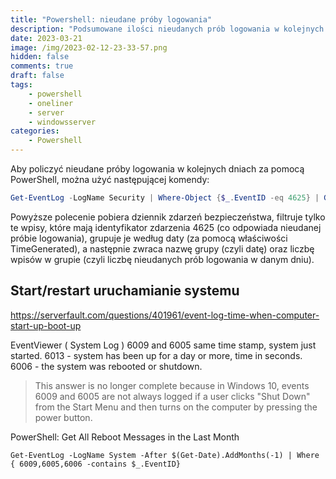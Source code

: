 ```yaml
---
title: "Powershell: nieudane próby logowania"
description: "Podsumowane ilości nieudanych prób logowania w kolejnych dniach"
date: 2023-03-21
image: /img/2023-02-12-23-33-57.png
hidden: false
comments: true
draft: false
tags:
    - powershell
    - oneliner
    - server
    - windowsserver
categories:
    - Powershell
---
```


Aby policzyć nieudane próby logowania w kolejnych dniach za pomocą PowerShell, można użyć następującej komendy:

```powershell
Get-EventLog -LogName Security | Where-Object {$_.EventID -eq 4625} | Group-Object -Property {$_.TimeGenerated.ToShortDateString()} | Select-Object Name, Count
```

Powyższe polecenie pobiera dziennik zdarzeń bezpieczeństwa, filtruje tylko te wpisy, które mają identyfikator zdarzenia 4625 (co odpowiada nieudanej próbie logowania), grupuje je według daty (za pomocą właściwości TimeGenerated), a następnie zwraca nazwę grupy (czyli datę) oraz liczbę wpisów w grupie (czyli liczbę nieudanych prób logowania w danym dniu).

## Start/restart uruchamianie systemu

https://serverfault.com/questions/401961/event-log-time-when-computer-start-up-boot-up

EventViewer ( System Log )
6009 and 6005 same time stamp, system just started.
6013 - system has been up for a day or more, time in seconds.
6006 - the system was rebooted or shutdown.

> This answer is no longer complete because in Windows 10, events 6009 and 6005 are not always logged if a user clicks "Shut Down" from the Start Menu and then turns on the computer by pressing the power button.

PowerShell: Get All Reboot Messages in the Last Month

```
Get-EventLog -LogName System -After $(Get-Date).AddMonths(-1) | Where { 6009,6005,6006 -contains $_.EventID}
```